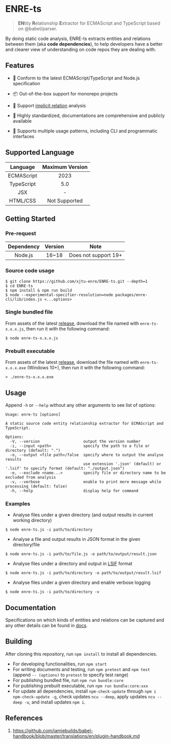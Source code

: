 # ENRE-ts

> **EN**tity **R**elationship **E**xtractor for ECMAScript and TypeScript based on @babel/parser.

By doing static code analysis, ENRE-ts extracts entities and relations between them (aka **code dependencies**), to help
developers have a better and clearer view of understanding on code repos they are dealing with.

## Features

* 📃 Conform to the latest ECMAScript/TypeScript and Node.js specification

* 📦 Out-of-the-box support for monorepo projects

* 🫣 Support [implicit relation](docs/implicit) analysis

* 📐 Highly standardized, documentations are comprehensive and publicly available

* 🔌 Supports multiple usage patterns, including CLI and programmatic interfaces

## Supported Language

|  Language  | Maximum Version |
|:----------:|:---------------:|
| ECMAScript |      2023       |
| TypeScript |       5.0       |
|    JSX     |        -        |
|  HTML/CSS  |  Not Supported  |

## Getting Started

### Pre-request

| Dependency | Version | Note                 |
|:----------:|:-------:|----------------------|
|  Node.js   |  16~18  | Does not support 19+ |

<!--
### `npm` packages

* For command line use, run the following command to install ENRE-ts as a npm global package.

    ```shell
    $ npm install -g @enre/cli
    ```

  Then run `@enre/cli` or `npx @enre/cli` to access command line usage.


* For embedding enre-ts into your application directly through programmatic interfaces, in application's directory, run:

    ```shell
    $ npm install @enre/core @enre/data @enre/naming @enre/location
    ```

  to install all dependencies that you would probably use.

  Then use following imports (ESM style) to gain access to core functionalities and containers:

    ```js
    // Entity container and relation container respectively
    import {eGraph, rGraph} from '@enre/data';
    // Core analyze interface
    import usingCore from '@enre/core';
    ```
-->

### Source code usage

```shell
$ git clone https://github.com/xjtu-enre/ENRE-ts.git --depth=1
$ cd ENRE-ts
$ npm install & npm run build
$ node --experimental-specifier-resolution=node packages/enre-cli/lib/index.js <...options>
```

### Single bundled file

From assets of the latest [release](https://github.com/xjtu-enre/ENRE-ts/releases), download the file named
with `enre-ts-x.x.x.js`, then run it with the following command:

```shell
$ node enre-ts-x.x.x.js
```

### Prebuilt executable

From assets of the latest [release](https://github.com/xjtu-enre/ENRE-ts/releases), download the file named
with `enre-ts-x.x.x.exe` (Windows 10+), then run it with the following command:

```shell
> ./enre-ts-x.x.x.exe
```

## Usage

Append `-h` or `--help` without any other arguments to see list of options:

```text
Usage: enre-ts [options]

A static source code entity relationship extractor for ECMAScript and TypeScript.

Options:
  -V, --version                   output the version number
  -i, --input <path>              specify the path to a file or directory (default: ".")
  -o, --output <file path>/false  specify where to output the analyse results
                                  use extension '.json' (default) or '.lsif' to specify format (default: "./output.json")
  -e, --exclude <name...>         specify file or directory name to be excluded from analysis
  -v, --verbose                   enable to print more message while processing (default: false)
  -h, --help                      display help for command
```

### Examples

* Analyse files under a given directory (and output results in current working directory)

```shell
$ node enre-ts.js -i path/to/directory
```

* Analyse a file and output results in JSON format in the given directory/file

```shell
$ node enre-ts.js -i path/to/file.js -o path/to/output/result.json
```

* Analyse files under a directory and output in [LSIF](https://microsoft.github.io/language-server-protocol/) format

```shell
$ node enre-ts.js -i path/to/directory -o path/to/output/result.lsif
```

* Analyse files under a given directory and enable verbose logging

```shell
$ node enre-ts.js -i path/to/directory -v
```

## Documentation

Specifications on which kinds of entities and relations can be captured and any other details can be found
in [docs](docs/README.md).

## Building

After cloning this repository, run `npm install` to install all dependencies.

* For developing functionalities, run `npm start`
* For writing documents and testing, run `npm pretest`
  and `npm test` (append `-- (options)` to `pretest` to specify test range)
* For publishing bundled file, run `npm run bundle:core`
* For publishing prebuilt executable,
  run `npm run bundle:core:xxx`
* For update all dependencies, install `npm-check-update` through `npm i npm-check-update -g`, check
  updates `ncu --deep`, apply updates `ncu --deep -u`, and install updates `npm i`.

## References

1. https://github.com/jamiebuilds/babel-handbook/blob/master/translations/en/plugin-handbook.md
